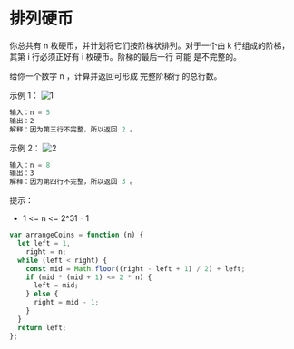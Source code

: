 # 排列硬币

你总共有 n 枚硬币，并计划将它们按阶梯状排列。对于一个由 k 行组成的阶梯，其第 i 行必须正好有 i 枚硬币。阶梯的最后一行 可能 是不完整的。

给你一个数字 n ，计算并返回可形成 完整阶梯行 的总行数。

示例 1：
![1](https://assets.leetcode.com/uploads/2021/04/09/arrangecoins1-grid.jpg)

```javascript
输入：n = 5
输出：2
解释：因为第三行不完整，所以返回 2 。
```

示例 2：
![2](https://assets.leetcode.com/uploads/2021/04/09/arrangecoins2-grid.jpg)

```javascript
输入：n = 8
输出：3
解释：因为第四行不完整，所以返回 3 。
```

提示：

- 1 <= n <= 2^31 - 1

```javascript
var arrangeCoins = function (n) {
  let left = 1,
    right = n;
  while (left < right) {
    const mid = Math.floor((right - left + 1) / 2) + left;
    if (mid * (mid + 1) <= 2 * n) {
      left = mid;
    } else {
      right = mid - 1;
    }
  }
  return left;
};
```
